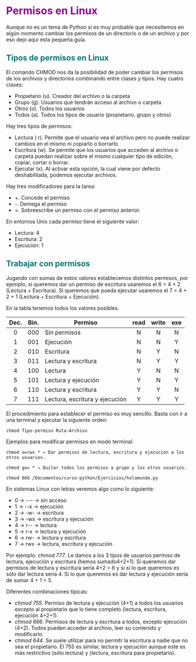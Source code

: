 # <FONT COLOR=#8B008B>Permisos en Linux</font>
Aunque no es un tema de Python si es muy probable que necesitemos en algún momento cambiar los permisos de un directorio o de un archivo y por eso dejo aquí esta pequeña guía.

## <FONT COLOR=#007575>**Tipos de permisos en Linux**</font>
El comando CHMOD nos da la posibilidad de poder cambiar los permisos de los archivos y directorios combinando entre clases y tipos. Hay cuatro clases:

* Propietario (u). Creador del archivo o la carpeta
* Grupo (g). Usuarios que tendrán acceso al archivo o carpeta
* Otros (o). Todos los usuarios
* Todos (a). Todos los tipos de usuario (propietario, grupo y otros)

Hay tres tipos de permisos:

* Lectura ( r). Permite que el usuario vea el archivo pero no puede realizar cambios en el mismo ni copiarlo o borrarlo.
* Escritura (w). Se permite que los usuarios que acceden al archivo o carpeta puedan realizar sobre el mismo cualquier tipo de edición, copiar, cortar o borrar.
* Ejecutar (x). Al activar esta opción, la cual viene por defecto deshabilitada, podemos ejecutar archivos.

Hay tres modificadores para la tarea:

* +. Concede el permiso
* -. Deniega el permiso
* =. Sobreescribe un permiso con el permiso anterior.

En entornos Unix cada permiso tiene el siguiente valor:

* Lectura: 4
* Escritura: 2
* Ejecución: 1

## <FONT COLOR=#007575>**Trabajar con permisos**</font>
Jugando con sumas de estos valores establecemos distintos permisos, por ejemplo, si queremos dar un permiso de escritura usaremos el 6 = 4 + 2 (Lectura + Escritura). Si queremos que pueda ejecutar usaremos el 7 = 4 + 2 + 1 (Lectura + Escritura + Ejecución).

En la tabla tenemos todos los valores posibles.

<center>

|**Dec.**|**Bin.**|**Permiso**|**read**|**write**|**exe**|
|:-:|:-:|---|:-:|:-:|:-:|
|0|000|Sin permisos|N|N|N|
|1|001|Ejecución|N|N|Y|
|2|010|Escritura|N|Y|N|
|3|011|Lectura y escritura|N|Y|Y|
|4|100|Lectura|Y|N|N|
|5|101|Lectura y ejecución|Y|N|Y|
|6|110|Lectura y escritura|Y|Y|N|
|7|111|Lectura, escritura y ejecución|Y|Y|Y|

</center>

El procedimiento para establecer el permiso es muy sencillo. Basta con ir a una terminal y ejecutar la siguiente orden:

~~~
chmod Tipo-permiso Ruta-Archivo
~~~

Ejemplos para modificar permisos en modo terminal:

~~~
chmod o=rwx * → Dar permisos de lectura, escritura y ejecución a los otros usuarios.

chmod go= * → Quitar todos los permisos a grupo y los otros usuarios.

chmod 666 /Documentos/curso-python/Ejercicios/holamundo.py
~~~

En sistemas Linux con letras veremos algo como lo siguiente:

* 0 → ---  → sin acceso
* 1 → --x → ejecución
* 2 → -w- → escritura
* 3 → -wx → escritura y ejecución
* 4 → r-- → lectura
* 5 → r-x → lectura y ejecución
* 6 → rw- → lectura y escritura
* 7 → rwx → lectura, escritura y ejecución

Por ejemplo: *chmod 777*. Le damos a los 3 tipos de usuarios permiso de lectura, ejecución y escritura (hemos sumado4+2+1).  Si queremos dar permisos de lectura y escritura sería 4+2 = 6 y si si lo que queremos es sólo dar lectura sería 4. Si lo que queremos es dar lectura y ejecución sería de sumar 4 + 1 = 5.

Diferentes combinaciones típicas:

* *chmod 755*. Permiso de lectura y ejecución (4+1) a todos los usuarios excepto al propietario que lo tiene completo (lectura, escritura, ejecución 4+2+1).
* *chmod 666*. Permisos de lectura y escritura a todos, excepto ejecución (4+2). Todos pueden acceder al archivo, leer su contenido y modificarlo.
* *chmod 644*. Se suele utilizar para no permitr la escritura a nadie que no sea el propietario. El 755 es similar, lectura y ejecución aunque este es más restrictivo (sólo lectura) y (lectura, escritura para propietario).
